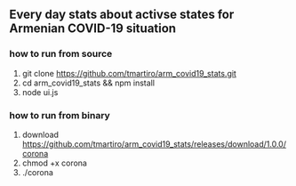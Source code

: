 ## Every day stats about activse states for Armenian COVID-19 situation 
### how to run from source
1. git clone https://github.com/tmartiro/arm_covid19_stats.git
2. cd arm_covid19_stats && npm install
3. node ui.js

### how to run from binary
1. download https://github.com/tmartiro/arm_covid19_stats/releases/download/1.0.0/corona
2. chmod +x corona
3. ./corona
